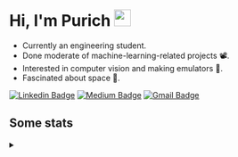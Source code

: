 <h1 align="left">Hi, I'm Purich
<img src="https://media.giphy.com/media/hvRJCLFzcasrR4ia7z/giphy.gif" width="30px"/></h1>

* Currently an engineering student.
* Done moderate of machine-learning-related projects :film_projector:.
* Interested in computer vision and making emulators :space_invader:.
* Fascinated about space :milky_way:.

[![Linkedin Badge](https://img.shields.io/badge/-Purich-blue?style=flat-square&logo=Linkedin&logoColor=white&link=https://www.linkedin.com/in/purich-siritip-16b3b3255/)](https://www.linkedin.com/in/purich-siritip-16b3b3255) [![Medium Badge](https://img.shields.io/badge/-@purich-gray?style=flat-square&labelColor=000000&logo=Medium&link=https://medium.com/@phuritsiritip)](https://medium.com/@phuritsiritip)
[![Gmail Badge](https://img.shields.io/badge/-mark.phurit@gmail.com-c14438?style=flat-square&logo=Gmail&logoColor=white&link=mailto:mark.phurit@gmail.com)](mailto:mark.phurit@gmail.com)

## Some stats

<details>
  <summary></summary>
  
  <!--START_SECTION:waka-->
**I'm an Early 🐤** 

```text
🌞 Morning                671 commits         █████████░░░░░░░░░░░░░░░░   36.09 % 
🌆 Daytime                571 commits         ████████░░░░░░░░░░░░░░░░░   30.72 % 
🌃 Evening                543 commits         ███████░░░░░░░░░░░░░░░░░░   29.21 % 
🌙 Night                  74 commits          █░░░░░░░░░░░░░░░░░░░░░░░░   03.98 % 
```


📊 **This Week I Spent My Time On** 

```text
💬 Programming Languages: 
CSS                      2 hrs 27 mins       ██████████░░░░░░░░░░░░░░░   39.23 % 
HTML                     1 hr 47 mins        ███████░░░░░░░░░░░░░░░░░░   28.52 % 
JavaScript               1 hr 19 mins        █████░░░░░░░░░░░░░░░░░░░░   21.20 % 
Java                     24 mins             ██░░░░░░░░░░░░░░░░░░░░░░░   06.52 % 
Text                     12 mins             █░░░░░░░░░░░░░░░░░░░░░░░░   03.23 % 

🐱‍💻 Projects: 
AdvComProject            4 hrs 18 mins       █████████████████░░░░░░░░   68.92 % 
task1                    1 hr                ████░░░░░░░░░░░░░░░░░░░░░   16.23 % 
Bubble animation         20 mins             █░░░░░░░░░░░░░░░░░░░░░░░░   05.36 % 
Weather Animation        14 mins             █░░░░░░░░░░░░░░░░░░░░░░░░   03.81 % 
JSFlow                   5 mins              ░░░░░░░░░░░░░░░░░░░░░░░░░   01.40 % 
```


<!--END_SECTION:waka-->

  <!--START_SECTION:waka-simple-->

```text
From: 19 January 2023 - To: 11 December 2023

Total Time: 149 hrs 19 mins

Python         112 hrs 41 mins ███████████████████░░░░░░   75.46 %
Java           14 hrs 43 mins  ██▒░░░░░░░░░░░░░░░░░░░░░░   09.86 %
GDScript3      4 hrs 25 mins   ▓░░░░░░░░░░░░░░░░░░░░░░░░   02.97 %
CSS            2 hrs 55 mins   ▒░░░░░░░░░░░░░░░░░░░░░░░░   01.96 %
HTML           2 hrs 50 mins   ▒░░░░░░░░░░░░░░░░░░░░░░░░   01.90 %
C++            1 hr 42 mins    ▒░░░░░░░░░░░░░░░░░░░░░░░░   01.15 %
```

<!--END_SECTION:waka-simple-->

  <!--![Anurag's GitHub stats](https://github-readme-stats.vercel.app/api?username=vikimark&show_icons=true&theme=gruvbox_light)-->
  
</details>

<!--
**vikimark/vikimark** is a ✨ _special_ ✨ repository because its `README.md` (this file) appears on your GitHub profile.

Here are some ideas to get you started:

- 🔭 I’m currently working on ...
- 🌱 I’m currently learning ...
- 👯 I’m looking to collaborate on ...
- 🤔 I’m looking for help with ...
- 💬 Ask me about ...
- 📫 How to reach me: ...
- 😄 Pronouns: ...
- ⚡ Fun fact: ...
-->
